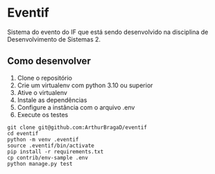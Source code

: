 # Eventif

Sistema do evento do IF que está sendo desenvolvido na disciplina de Desenvolvimento de Sistemas 2.

## Como desenvolver

1. Clone o repositório
2. Crie um virtualenv com python 3.10 ou superior
3. Ative o virtualenv
4. Instale as dependências
5. Configure a instância com o arquivo .env
6. Execute os testes

```console
git clone git@github.com:ArthurBragaD/eventif
cd eventif
python -m venv .eventif
source .eventif/bin/activate
pip install -r requirements.txt
cp contrib/env-sample .env
python manage.py test
```